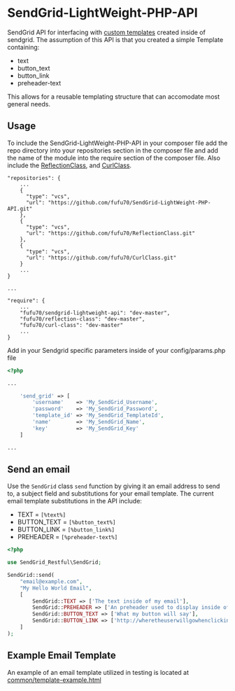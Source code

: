 # SendGrid-LightWeight-PHP-API

SendGrid API for interfacing with [custom templates](https://sendgrid.com/docs/User_Guide/Transactional_Templates/create_edit.html) created inside of sendgrid.
The assumption of this API is that you created a simple Template containing:

* text
* button_text
* button_link
* preheader-text

This allows for a reusable templating structure that can accomodate most general needs.

## Usage

To include the SendGrid-LightWeight-PHP-API in your composer file add the repo directory into your repositories section in the composer file and add the name of the module into the require section of the composer file. Also include the [ReflectionClass](https://github.com/fufu70/ReflectionClass), and [CurlClass](https://github.com/fufu70/CurlClass).

```
"repositories": {
    ...
    { 
      "type": "vcs",
      "url": "https://github.com/fufu70/SendGrid-LightWeight-PHP-API.git"
    },
    { 
      "type": "vcs",
      "url": "https://github.com/fufu70/ReflectionClass.git"
    },
    { 
      "type": "vcs",
      "url": "https://github.com/fufu70/CurlClass.git"
    }
    ...
}

...

"require": {
    ...
    "fufu70/sendgrid-lightweight-api": "dev-master",
    "fufu70/reflection-class": "dev-master",
    "fufu70/curl-class": "dev-master"
    ...
}
```

Add in your Sendgrid specific parameters inside of your config/params.php file

```php
<?php

...

	'send_grid' => [
		'username'    => 'My_SendGrid_Username',
		'password'    => 'My_SendGrid_Password',
		'template_id' => 'My_SendGrid_TemplateId',
		'name'	      => 'My_SendGrid_Name',
		'key' 	      => 'My_SendGrid_Key'
	]

...

```

## Send an email

Use the `SendGrid` class `send` function by giving it an email address to send to, a subject field and substitutions for your email template. The current email template substitutions in the API include:

* TEXT = `[%text%]`
* BUTTON_TEXT = `[%button_text%]`
* BUTTON_LINK = `[%button_link%]`
* PREHEADER = `[%preheader-text%]`

```php
<?php

use SendGrid_Restful\SendGrid;

SendGrid::send(
	"email@example.com",
	"My Hello World Email",
	[
		SendGrid::TEXT => ['The text inside of my email'],
		SendGrid::PREHEADER => ['An preheader used to display inside of the subject if not supplied.'],
		SendGrid::BUTTON_TEXT => ['What my button will say'],
		SendGrid::BUTTON_LINK => ['http://wheretheuserwillgowhenclickingthis.button']
	]
);

```

## Example Email Template

An example of an email template utilized in testing is located at [common/template-example.html](https://github.com/fufu70/SendGrid-LightWeight-PHP-API/blob/master/common/template-example.html)
